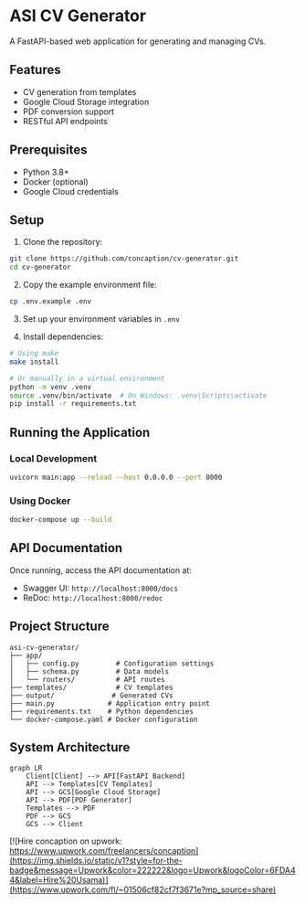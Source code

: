 # ASI CV Generator

A FastAPI-based web application for generating and managing CVs.

## Features

- CV generation from templates
- Google Cloud Storage integration
- PDF conversion support
- RESTful API endpoints

## Prerequisites

- Python 3.8+
- Docker (optional)
- Google Cloud credentials

## Setup

1. Clone the repository:
```bash
git clone https://github.com/concaption/cv-generator.git
cd cv-generator
```

2. Copy the example environment file:
```bash
cp .env.example .env
```

3. Set up your environment variables in `.env`

4. Install dependencies:
```bash
# Using make
make install

# Or manually in a virtual environment
python -m venv .venv
source .venv/bin/activate  # On Windows: .venv\Scripts\activate
pip install -r requirements.txt
```

## Running the Application

### Local Development
```bash
uvicorn main:app --reload --host 0.0.0.0 --port 8000
```

### Using Docker
```bash
docker-compose up --build
```

## API Documentation

Once running, access the API documentation at:
- Swagger UI: `http://localhost:8000/docs`
- ReDoc: `http://localhost:8000/redoc`

## Project Structure

```
asi-cv-generator/
├── app/
│   ├── config.py         # Configuration settings
│   ├── schema.py         # Data models
│   └── routers/          # API routes
├── templates/            # CV templates
├── output/              # Generated CVs
├── main.py             # Application entry point
├── requirements.txt    # Python dependencies
└── docker-compose.yaml # Docker configuration
```

## System Architecture

```mermaid
graph LR
    Client[Client] --> API[FastAPI Backend]
    API --> Templates[CV Templates]
    API --> GCS[Google Cloud Storage]
    API --> PDF[PDF Generator]
    Templates --> PDF
    PDF --> GCS
    GCS --> Client
```

[![Hire concaption on upwork: https://www.upwork.com/freelancers/concaption](https://img.shields.io/static/v1?style=for-the-badge&message=Upwork&color=222222&logo=Upwork&logoColor=6FDA44&label=Hire%20Usama)](https://www.upwork.com/fl/~01506cf82cf7f3671e?mp_source=share)